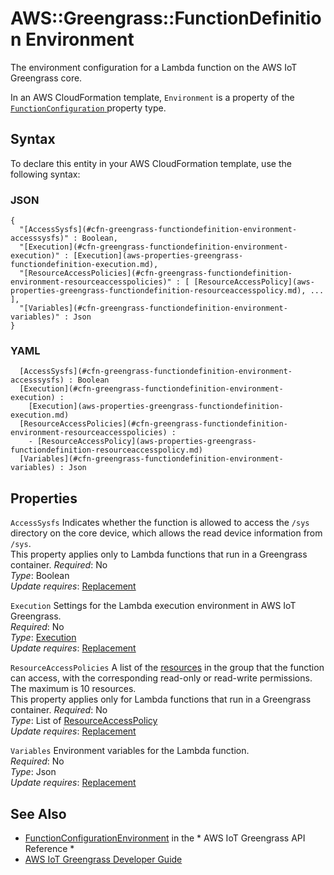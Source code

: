 # AWS::Greengrass::FunctionDefinition Environment<a name="aws-properties-greengrass-functiondefinition-environment"></a>

<a name="aws-properties-greengrass-functiondefinition-environment-description"></a>The environment configuration for a Lambda function on the AWS IoT Greengrass core\.

<a name="aws-properties-greengrass-functiondefinition-environment-inheritance"></a> In an AWS CloudFormation template, `Environment` is a property of the [ `FunctionConfiguration` ](https://docs.aws.amazon.com/AWSCloudFormation/latest/UserGuide/aws-properties-greengrass-functiondefinition-functionconfiguration.html) property type\.

## Syntax<a name="aws-properties-greengrass-functiondefinition-environment-syntax"></a>

To declare this entity in your AWS CloudFormation template, use the following syntax:

### JSON<a name="aws-properties-greengrass-functiondefinition-environment-syntax.json"></a>

```
{
  "[AccessSysfs](#cfn-greengrass-functiondefinition-environment-accesssysfs)" : Boolean,
  "[Execution](#cfn-greengrass-functiondefinition-environment-execution)" : [Execution](aws-properties-greengrass-functiondefinition-execution.md),
  "[ResourceAccessPolicies](#cfn-greengrass-functiondefinition-environment-resourceaccesspolicies)" : [ [ResourceAccessPolicy](aws-properties-greengrass-functiondefinition-resourceaccesspolicy.md), ... ],
  "[Variables](#cfn-greengrass-functiondefinition-environment-variables)" : Json
}
```

### YAML<a name="aws-properties-greengrass-functiondefinition-environment-syntax.yaml"></a>

```
﻿  [AccessSysfs](#cfn-greengrass-functiondefinition-environment-accesssysfs) : Boolean
﻿  [Execution](#cfn-greengrass-functiondefinition-environment-execution) : 
    [Execution](aws-properties-greengrass-functiondefinition-execution.md)
﻿  [ResourceAccessPolicies](#cfn-greengrass-functiondefinition-environment-resourceaccesspolicies) : 
    - [ResourceAccessPolicy](aws-properties-greengrass-functiondefinition-resourceaccesspolicy.md)
﻿  [Variables](#cfn-greengrass-functiondefinition-environment-variables) : Json
```

## Properties<a name="aws-properties-greengrass-functiondefinition-environment-properties"></a>

`AccessSysfs`  <a name="cfn-greengrass-functiondefinition-environment-accesssysfs"></a>
Indicates whether the function is allowed to access the `/sys` directory on the core device, which allows the read device information from `/sys`\.  
This property applies only to Lambda functions that run in a Greengrass container\.
*Required*: No  
*Type*: Boolean  
*Update requires*: [Replacement](https://docs.aws.amazon.com/AWSCloudFormation/latest/UserGuide/using-cfn-updating-stacks-update-behaviors.html#update-replacement)

`Execution`  <a name="cfn-greengrass-functiondefinition-environment-execution"></a>
Settings for the Lambda execution environment in AWS IoT Greengrass\.  
*Required*: No  
*Type*: [Execution](aws-properties-greengrass-functiondefinition-execution.md)  
*Update requires*: [Replacement](https://docs.aws.amazon.com/AWSCloudFormation/latest/UserGuide/using-cfn-updating-stacks-update-behaviors.html#update-replacement)

`ResourceAccessPolicies`  <a name="cfn-greengrass-functiondefinition-environment-resourceaccesspolicies"></a>
A list of the [resources](https://docs.aws.amazon.com/AWSCloudFormation/latest/UserGuide/aws-properties-greengrass-resourcedefinitionversion-resourceinstance.html) in the group that the function can access, with the corresponding read\-only or read\-write permissions\. The maximum is 10 resources\.  
This property applies only for Lambda functions that run in a Greengrass container\.
*Required*: No  
*Type*: List of [ResourceAccessPolicy](aws-properties-greengrass-functiondefinition-resourceaccesspolicy.md)  
*Update requires*: [Replacement](https://docs.aws.amazon.com/AWSCloudFormation/latest/UserGuide/using-cfn-updating-stacks-update-behaviors.html#update-replacement)

`Variables`  <a name="cfn-greengrass-functiondefinition-environment-variables"></a>
Environment variables for the Lambda function\.  
*Required*: No  
*Type*: Json  
*Update requires*: [Replacement](https://docs.aws.amazon.com/AWSCloudFormation/latest/UserGuide/using-cfn-updating-stacks-update-behaviors.html#update-replacement)

## See Also<a name="aws-properties-greengrass-functiondefinition-environment--seealso"></a>
+  [FunctionConfigurationEnvironment](https://docs.aws.amazon.com/greengrass/latest/apireference/definitions-functionconfigurationenvironment.html) in the * AWS IoT Greengrass API Reference * 
+  [AWS IoT Greengrass Developer Guide](https://docs.aws.amazon.com/greengrass/latest/developerguide/) 